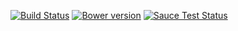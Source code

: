 [![Build Status](https://travis-ci.org/agrc-widgets/layer-selector.svg)](https://travis-ci.org/agrc-widgets/layer-selector)
[![Bower version](https://badge.fury.io/bo/agrc-layer-selector.svg)](https://badge.fury.io/bo/agrc-layer-selector)
[![Sauce Test Status](https://saucelabs.com/browser-matrix/agrc-layerselector.svg)](https://saucelabs.com/u/agrc-layerselector)
